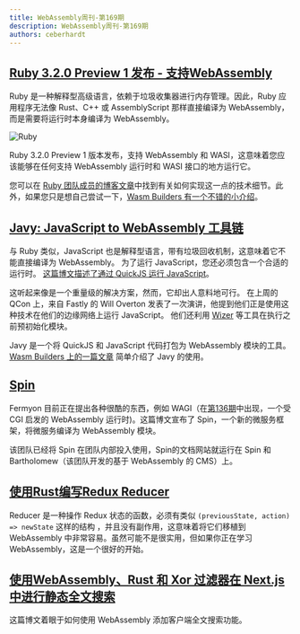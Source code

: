 ```yaml
---
title: WebAssembly周刊-第169期
description: WebAssembly周刊-第169期
authors: ceberhardt
---
```


## [Ruby 3.2.0 Preview 1 发布 - 支持WebAssembly](https://www.ruby-lang.org/en/news/2022/04/03/ruby-3-2-0-preview1-released/)

Ruby 是一种解释型高级语言，依赖于垃圾收集器进行内存管理。因此，Ruby 应用程序无法像 Rust、C++ 或 AssemblyScript 那样直接编译为 WebAssembly，而是需要将运行时本身编译为 WebAssembly。

![Ruby](https://wasmweekly.news/img/169.png)

Ruby 3.2.0 Preview 1 版本发布，支持 WebAssembly 和 WASI，这意味着您应该能够在任何支持 WebAssembly 运行时和 WASI 接口的地方运行它。

您可以在 [Ruby 团队成员的博客文章](https://itnext.io/final-report-webassembly-wasi-support-in-ruby-4aface7d90c9)中找到有关如何实现这一点的技术细节。此外，如果您只是想自己尝试一下，[Wasm Builders 有一个不错的小介绍](https://www.wasm.builders/rjzak/ruby-webassembly-bcj)。

## [Javy: JavaScript to WebAssembly 工具链](https://github.com/Shopify/javy)

与 Ruby 类似，JavaScript 也是解释型语言，带有垃圾回收机制，这意味着它不能直接编译为 WebAssembly。 为了运行 JavaScript，您还必须包含一个合适的运行时。 [这篇博文描述了通过 QuickJS 运行 JavaScript](https://www.thetechplatform.com/post/running-javascript-in-webassembly-with-wasmedge)。

这听起来像是一个重量级的解决方案，然而，它却出人意料地可行。 在上周的 QCon 上，来自 Fastly 的 Will Overton 发表了一次演讲，他提到他们正是使用这种技术在他们的边缘网络上运行 JavaScript。 他们还利用 [Wizer](https://github.com/bytecodealliance/wizer) 等工具在执行之前预初始化模块。

Javy 是一个将 QuickJS 和 JavaScript 代码打包为 WebAssembly 模块的工具。[Wasm Builders 上的一篇文章](https://www.wasm.builders/deepanshu1484/javascript-and-wasi-24k8) 简单介绍了 Javy 的使用。

## [Spin](https://www.fermyon.com/blog/introducing-spin)

Fermyon 目前正在提出各种很酷的东西，例如 WAGI（在[第136期](https://wasmweekly.news/issue-136)中出现，一个受 CGI 启发的 WebAssembly 运行时)。这篇博文宣布了 Spin，一个新的微服务框架，将微服务编译为 WebAssembly 模块。

该团队已经将 Spin 在团队内部投入使用，Spin的文档网站就运行在 Spin 和 Bartholomew（该团队开发的基于 WebAssembly 的 CMS）上。

## [使用Rust编写Redux Reducer](https://fiberplane.dev/blog/writing-redux-reducers-in-rust/)

Reducer 是一种操作 Redux 状态的函数，必须有类似 `(previousState, action) => newState` 这样的结构 ，并且没有副作用，这意味着将它们移植到 WebAssembly 中非常容易。虽然可能不是很实用，但如果你正在学习 WebAssembly，这是一个很好的开始。

## [使用WebAssembly、Rust 和 Xor 过滤器在 Next.js 中进行静态全文搜索](https://hackernoon.com/static-full-text-search-in-nextjs-with-webassembly-rust-and-xor-filters-tldr)

这篇博文着眼于如何使用 WebAssembly 添加客户端全文搜索功能。
